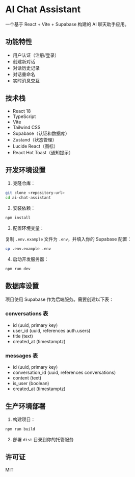 # AI Chat Assistant

一个基于 React + Vite + Supabase 构建的 AI 聊天助手应用。

## 功能特性

- 用户认证（注册/登录）
- 创建新对话
- 对话历史记录
- 对话重命名
- 实时消息交互

## 技术栈

- React 18
- TypeScript
- Vite
- Tailwind CSS
- Supabase（认证和数据库）
- Zustand（状态管理）
- Lucide React（图标）
- React Hot Toast（通知提示）

## 开发环境设置

1. 克隆仓库：

```bash
git clone <repository-url>
cd ai-chat-assistant
```

2. 安装依赖：

```bash
npm install
```

3. 配置环境变量：

复制 `.env.example` 文件为 `.env`，并填入你的 Supabase 配置：

```bash
cp .env.example .env
```

4. 启动开发服务器：

```bash
npm run dev
```

## 数据库设置

项目使用 Supabase 作为后端服务。需要创建以下表：

### conversations 表
- id (uuid, primary key)
- user_id (uuid, references auth.users)
- title (text)
- created_at (timestamptz)

### messages 表
- id (uuid, primary key)
- conversation_id (uuid, references conversations)
- content (text)
- is_user (boolean)
- created_at (timestamptz)

## 生产环境部署

1. 构建项目：

```bash
npm run build
```

2. 部署 `dist` 目录到你的托管服务

## 许可证

MIT